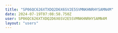 ```yaml
---
title: "SP06QC626XTXDQ2D6X6SV2E5SVMNKHNRHYSAMN4M"
date: 2024-07-19T07:08:58.750Z
user: SP06QC626XTXDQ2D6X6SV2E5SVMNKHNRHYSAMN4M
layout: "users"
---
```

    